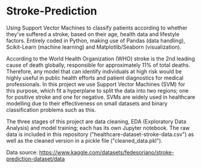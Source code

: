 # Stroke-Prediction
Using Support Vector Machines to classify patients according to whether they've suffered a stroke, based on their age, health data and lifestyle factors. Entirely coded in Python, making use of Pandas (data handling), Scikit-Learn (machine learning) and Matplotlib/Seaborn (visualization).

According to the World Health Organization (WHO) stroke is the 2nd leading cause of death globally, responsible for approximately 11% of total deaths. Therefore, any model that can identify individuals at high risk would be highly useful in public health efforts and patient diagnostics for medical professionals. In this project we use Support Vector Machines (SVM) for this purpose, which fit a hyperplane to split the data into two regions; one for positive stroke and one for negative. SVMs are widely used in healthcare modelling due to their effectiveness on small datasets and binary classification problems such as this.

The three stages of this project are data cleaning, EDA (Exploratory Data Analysis) and model training; each has its own Jupyter notebook. The raw data is included in this repository ("healthcare-dataset-stroke-data.csv") as well as the cleaned version in a pickle file ("cleaned_data.pkl").

Data source: https://www.kaggle.com/datasets/fedesoriano/stroke-prediction-dataset/data

